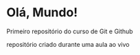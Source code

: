 # Olá, Mundo!
 Primeiro repositório do curso de Git e Github

repositório criado durante uma aula ao vivo